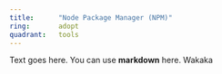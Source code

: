 ```yaml
---
title:      "Node Package Manager (NPM)"
ring:       adopt
quadrant:   tools
---
```


Text goes here. You can use **markdown** here. Wakaka